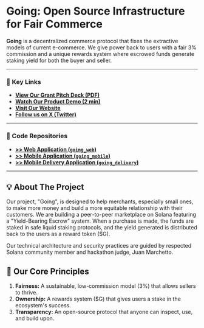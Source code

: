 # Going: Open Source Infrastructure for Fair Commerce

**Going** is a decentralized commerce protocol that fixes the extractive models of current e-commerce. We give power back to users with a fair 3% commission and a unique rewards system where escrowed funds generate staking yield for both the buyer and seller.

---

### 🔗 Key Links

*   **[View Our Grant Pitch Deck (PDF)](./GOING.pptx)**
*   **[Watch Our Product Demo (2 min)](https://youtu.be/KCRissdo1IA?si=JSJTwileMcCEJupP)**
*   **[Visit Our Website](https://going-taupe.vercel.app)**
*   **[Follow us on X (Twitter)](https://x.com/going_market)**

---

### 📂 Code Repositories

*   **[>> Web Application (`going_web`)](https://github.com/SergioAriel/going_web)**
*   **[>> Mobile Application (`going_mobile`)](https://github.com/SergioAriel/going_mobile)**
*   **[>> Mobile Delivery Application (`going_delivery`)](https://github.com/SergioAriel/going_delivery)**
---

## 💡 About The Project

Our project, "Going", is designed to help merchants, especially small ones, to make more money and build a more equitable relationship with their customers. We are building a peer-to-peer marketplace on Solana featuring a "Yield-Bearing Escrow" system. When a purchase is made, the funds are staked in safe liquid staking protocols, and the yield generated is distributed back to the users as a reward token ($G).

Our technical architecture and security practices are guided by respected Solana community member and hackathon judge, Juan Marchetto.

## 🔑 Our Core Principles

1.  **Fairness:** A sustainable, low-commission model (3%) that allows sellers to thrive.
2.  **Ownership:** A rewards system ($G) that gives users a stake in the ecosystem's success.
3.  **Transparency:** An open-source protocol that anyone can inspect, use, and build upon.
